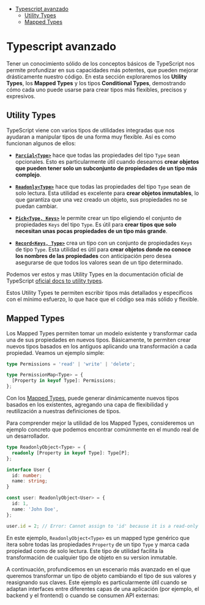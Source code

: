 - [Typescript avanzado](#typescript-avanzado)
  - [Utility Types](#utility-types)
  - [Mapped Types](#mapped-types)

# Typescript avanzado

Tener un conocimiento sólido de los conceptos básicos de TypeScript nos permite profundizar en sus capacidades más potentes, que pueden mejorar drásticamente nuestro código. En esta sección exploraremos los **Utility Types**, los **Mapped Types** y los tipos **Conditional Types**, demostrando cómo cada uno puede usarse para crear tipos más flexibles, precisos y expresivos.

## Utility Types

TypeScript viene con varios tipos de utilidades integradas que nos ayudaran a manipular tipos de una forma muy flexible. Así es como funcionan algunos de ellos:

- [**`Parcial<Type>`**](https://www.typescriptlang.org/docs/handbook/utility-types.html#partialtype) hace que todas las propiedades del tipo `Type` sean opcionales. Esto es particularmente útil cuando deseamos **crear objetos que pueden tener solo un subconjunto de propiedades de un tipo más complejo**.

- [**`Readonly<Type>`**](https://www.typescriptlang.org/docs/handbook/utility-types.html#readonlytype) hace que todas las propiedades del tipo `Type` sean de solo lectura. Esta utilidad es excelente para **crear objetos inmutables**, lo que garantiza que una vez creado un objeto, sus propiedades no se puedan cambiar.

- [**`Pick<Type, Keys>`**](https://www.typescriptlang.org/docs/handbook/utility-types.html#picktype-keys) le permite crear un tipo eligiendo el conjunto de propiedades `Keys` del tipo `Type`. Es útil para **crear tipos que solo necesitan unas pocas propiedades de un tipo más grande**.

- [**`Record<Keys, Type>`**](https://www.typescriptlang.org/docs/handbook/utility-types.html#recordkeys-type) crea un tipo con un conjunto de propiedades `Keys` de tipo `Type`. Esta utilidad es útil para **crear objetos donde no conoce los nombres de las propiedades** con anticipación pero desea asegurarse de que todos los valores sean de un tipo determinado.

Podemos ver estos y mas Utility Types en la documentación oficial de TypeScript [oficial docs to utility types](https://www.typescriptlang.org/docs/handbook/utility-types.html).

Estos Utility Types te permiten escribir tipos más detallados y específicos con el mínimo esfuerzo, lo que hace que el código sea más sólido y flexible.

## Mapped Types

Los Mapped Types permiten tomar un modelo existente y transformar cada una de sus propiedades en nuevos tipos. Básicamente, te permiten crear nuevos tipos basados en los antiguos aplicando una transformación a cada propiedad. Veamos un ejemplo simple:

```typescript
type Permissions = 'read' | 'write' | 'delete';

type PermissionMap<Type> = {
  [Property in keyof Type]: Permissions;
};
```

Con los [Mapped Types](https://www.typescriptlang.org/docs/handbook/2/mapped-types.html#handbook-content), puede generar dinámicamente nuevos tipos basados en los existentes, agregando una capa de flexibilidad y reutilización a nuestras definiciones de tipos.

Para comprender mejor la utilidad de los Mapped Types, consideremos un ejemplo concreto que podemos encontrar comúnmente en el mundo real de un desarrollador.

```typescript
type ReadonlyObject<Type> = {
  readonly [Property in keyof Type]: Type[P];
};

interface User {
  id: number;
  name: string;
}

const user: ReadonlyObject<User> = {
  id: 1,
  name: 'John Doe',
};

user.id = 2; // Error: Cannot assign to 'id' because it is a read-only property.
```

En este ejemplo, `ReadonlyObject<Type>` es un mapped type genérico que itera sobre todas las propiedades `Property` de un tipo `Type` y marca cada propiedad como de solo lectura. Este tipo de utilidad facilita la transformación de cualquier tipo de objeto en su version inmutable.

A continuación, profundicemos en un escenario más avanzado en el que queremos transformar un tipo de objeto cambiando el tipo de sus valores y reasignando sus claves. Este ejemplo es particularmente útil cuando se adaptan interfaces entre diferentes capas de una aplicación (por ejemplo, el backend y el frontend) o cuando se consumen API externas:
